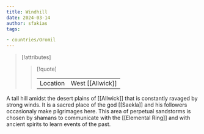 ```yaml
---
title: Windhill
date: 2024-03-14
author: sfakias
tags:

- countries/Oromil
---
```

> [!attributes]
> 
> > [!quote]
> >
> > | | |
> > | --- | --- |
> > | Location | West [[Allwick]] |

A tall hill amidst the desert plains of [[Allwick]] that is constantly ravaged by strong winds. It is a sacred place of the god [[Saekla]] and his followers occasionaly make pilgrimages here. This area of ​​perpetual sandstorms is chosen by shamans to communicate with the [[Elemental Ring]] and with ancient spirits to learn events of the past.